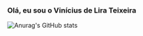 ### Olá, eu sou o Vinícius de Lira Teixeira

![Anurag's GitHub stats](https://github-readme-stats.vercel.app/api?username=anuraghazra&show_icons=true&theme=radical)

